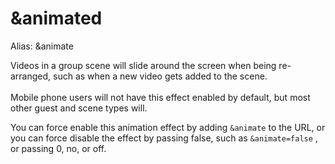 # \&animated

Alias: \&animate

Videos in a group scene will slide around the screen when being re-arranged, such as when a new video gets added to the scene.\
\
Mobile phone users will not have this effect enabled by default, but most other guest and scene types will.

You can force enable this animation effect by adding `&animate` to the URL, or you can force disable the effect by passing false, such as `&animate=false` , or passing 0, no, or off.
